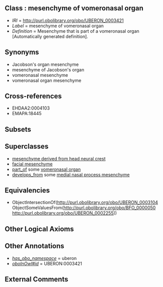 
## Class : mesenchyme of vomeronasal organ

 * *IRI* = http://purl.obolibrary.org/obo/UBERON_0003421
 * *Label* = mesenchyme of vomeronasal organ
 * *Definition* = Mesenchyme that is part of a vomeronasal organ [Automatically generated definition].

## Synonyms

 * Jacobson's organ mesenchyme
 * mesenchyme of Jacobson's organ
 * vomeronasal mesenchyme
 * vomeronasal organ mesenchyme

## Cross-references

 * EHDAA2:0004103
 * EMAPA:18445

## Subsets


## Superclasses

 * [mesenchyme derived from head neural crest](../../UBERON/13/UBERON_0007213.md)
 * [facial mesenchyme](../../UBERON/91/UBERON_0009891.md)
 * [part_of](../../BFO/50/BFO_0000050.md) some [vomeronasal organ](../../UBERON/55/UBERON_0002255.md)
 * [develops_from](../../RO/02/RO_0002202.md) some [medial nasal process mesenchyme](../../UBERON/04/UBERON_0009204.md)

## Equivalencies

 * ObjectIntersectionOf(<http://purl.obolibrary.org/obo/UBERON_0003104> ObjectSomeValuesFrom(<http://purl.obolibrary.org/obo/BFO_0000050> <http://purl.obolibrary.org/obo/UBERON_0002255>))

## Other Logical Axioms


## Other Annotations

 * *[has_obo_namespace](../../ce/oboInOwl#hasOBONamespace.md)* = uberon
 * *[oboInOwl#id](../../id/oboInOwl#id.md)* = UBERON:0003421

## External Comments

